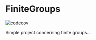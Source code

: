# FiniteGroups

[![codecov](https://codecov.io/gh/berndmehnert/FiniteGroups/branch/develop/graph/badge.svg?token=CALPBCW07D)](https://codecov.io/gh/berndmehnert/FiniteGroups)

Simple project concerning finite groups...
